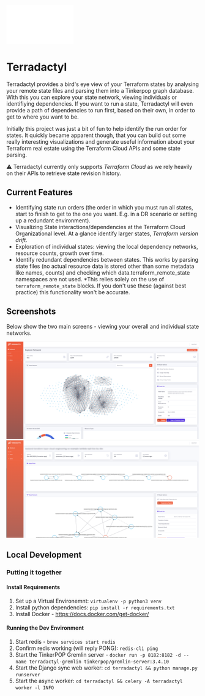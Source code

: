<br/>
<img src="terradactyl/cartographer/static/img/terradactyl-logo.svg" width=175em></img>
<br/>
<h1>Terradactyl</h1>

Terradactyl provides a bird's eye view of your Terraform states by analysing your remote state files and parsing them into a Tinkerpop graph database. With this you can explore your state network, viewing individuals or identifiying dependencies. If you want to run a state, Terradactyl will even provide a path of dependencies to run first, based on their own, in order to get to where you want to be.

Initially this project was just a bit of fun to help identify the run order for states. It quickly became apparent though, that you can build out some really interesting visualizations and generate useful information about your Terraform real estate using the Terraform Cloud APIs and some state parsing.

:warning: Terradactyl currently only supports *Terraform Cloud* as we rely heavily on their APIs to retrieve state revision history.

## Current Features
* Identifying state run orders (the order in which you must run all states, start to finish to get to the one you want. E.g. in a DR scenario or setting up a redundant environment).
* Visualizing State interactions/dependencies at the Terraform Cloud Organizational level. At a glance identify larger states, _Terraform version drift_.
* Exploration of individual states: viewing the local dependency networks, resource counts, growth over time.
* Identify redundant dependencies between states. This works by parsing state files (no actual resource data is stored other than some metadata like names, counts) and checking which data.terraform_remote_state namespaces are not used. *This relies solely on the use of `terraform_remote_state` blocks. If you don't use these (against best practice) this functionality won't be accurate.

## Screenshots
Below show the two main screens - viewing your overall and individual state networks.

![Explore States](docs/images/screenshot-explore-states.png)
![View State](docs/images/screenshot-view-state.png)

## Local Development
### Putting it together
#### Install Requirements
1. Set up a Virtual Environemnt: `virtualenv -p python3 venv`
2. Install python dependencies: `pip install -r requirements.txt`
3. Install Docker - https://docs.docker.com/get-docker/
#### Running the Dev Environment
1. Start redis - `brew services start redis`
2. Confirm redis working (will reply PONG): `redis-cli ping`
3. Start the TinkerPOP Gremlin server - `docker run -p 8182:8182 -d --name terradactyl-gremlin tinkerpop/gremlin-server:3.4.10`
3. Start the Django sync web worker: `cd terradactyl && python manage.py runserver`
4. Start the async worker: `cd terradactyl && celery -A terradactyl worker -l INFO`
